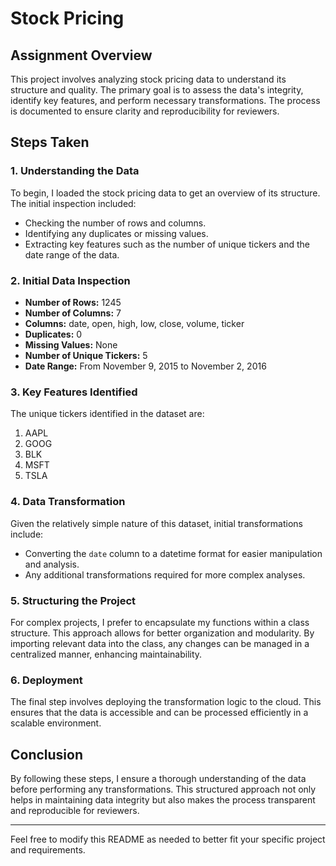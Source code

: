 
# Stock Pricing 

## Assignment Overview

This project involves analyzing stock pricing data to understand its structure and quality. The primary goal is to assess the data's integrity, identify key features, and perform necessary transformations. The process is documented to ensure clarity and reproducibility for reviewers.

## Steps Taken

### 1. Understanding the Data

To begin, I loaded the stock pricing data to get an overview of its structure. The initial inspection included:
- Checking the number of rows and columns.
- Identifying any duplicates or missing values.
- Extracting key features such as the number of unique tickers and the date range of the data.

### 2. Initial Data Inspection

- **Number of Rows:** 1245
- **Number of Columns:** 7
- **Columns:** date, open, high, low, close, volume, ticker
- **Duplicates:** 0
- **Missing Values:** None
- **Number of Unique Tickers:** 5
- **Date Range:** From November 9, 2015 to November 2, 2016

### 3. Key Features Identified

The unique tickers identified in the dataset are:
1. AAPL
2. GOOG
3. BLK
4. MSFT
5. TSLA

### 4. Data Transformation

Given the relatively simple nature of this dataset, initial transformations include:
- Converting the `date` column to a datetime format for easier manipulation and analysis.
- Any additional transformations required for more complex analyses.

### 5. Structuring the Project

For complex projects, I prefer to encapsulate my functions within a class structure. This approach allows for better organization and modularity. By importing relevant data into the class, any changes can be managed in a centralized manner, enhancing maintainability.

### 6. Deployment

The final step involves deploying the transformation logic to the cloud. This ensures that the data is accessible and can be processed efficiently in a scalable environment.

## Conclusion

By following these steps, I ensure a thorough understanding of the data before performing any transformations. This structured approach not only helps in maintaining data integrity but also makes the process transparent and reproducible for reviewers.

---

Feel free to modify this README as needed to better fit your specific project and requirements.
